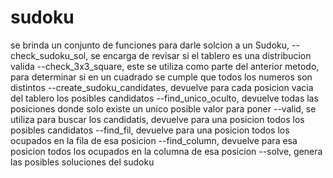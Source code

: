 # sudoku
se brinda un conjunto de funciones para darle solcion a un Sudoku,
--check_sudoku_sol, se encarga de revisar si el tablero es una distribucion valida
--check_3x3_square, este se utiliza como parte del anterior metodo, para determinar si en un cuadrado se cumple que todos los numeros son distintos
--create_sudoku_candidates, devuelve para cada posicion vacia del tablero los posibles candidatos
--find_unico_oculto, devuelve todas las posiciones donde solo existe un unico posible valor para poner
--valid, se utiliza para buscar los candidatis, devuelve para una posicion todos los posibles candidatos
--find_fil, devuelve para una posicion todos los ocupados en la fila de esa posicion
--find_column, devuelve para esa posicion todos los ocupados en la columna de esa posicion
--solve, genera las posibles soluciones del sudoku
